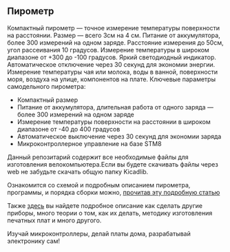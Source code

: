 ## Пирометр

Компактный пирометр — точное измерение температуры поверхности на расстоянии. Размер — всего 3см на 4 см. Питание от аккумулятора, более 300 измерений на одном заряде. Расстояние измерения до 50cм, угол рассеивания 10 градусов. Измерение температуры в широком диапазоне от +300 до -100 градусов. Яркий светодиодный индикатор. Автоматическое отключение через 30 секунд для экономии энергии. Измерение температуры чая или молока, воды в ванной, поверхности моря, воздуха на улице, компонентов на плате.
Ключевые параметры самодельного пирометра:
- Компактный размер
- Питание от аккумулятора, длительная работа от одного заряда — более 300 измерений на одном заряде
- Измерение температуры поверхности на расстоянии в широком диапазоне от -40 до 400 градусов
- Автоматическое выключение через 30 секунд для экономии заряда
- Микроконтроллерное управление на базе STM8

Данный репозитарий содержит все необходимые файлы для изготовления велокомпьютера.Если вы будете скачивать файлы через web не забудьте скачать общую папку Kicadlib.

Ознакомится со схемой и подробным описанием пирометра, программы, и порядка сборки можно, [прочитав эту подробную статью](http://myowndevice.ru/index.php/pribory/home/item/50-mini-pirometr)

Также [здесь](http://myowndevice.ru) вы найдете подробное описание как сделать другие приборы, много теории о том, как их делать, методику изготовления печатных плат и много другого.

Изучай микроконтроллеры, делай платы дома, разрабатывай электронику сам!


